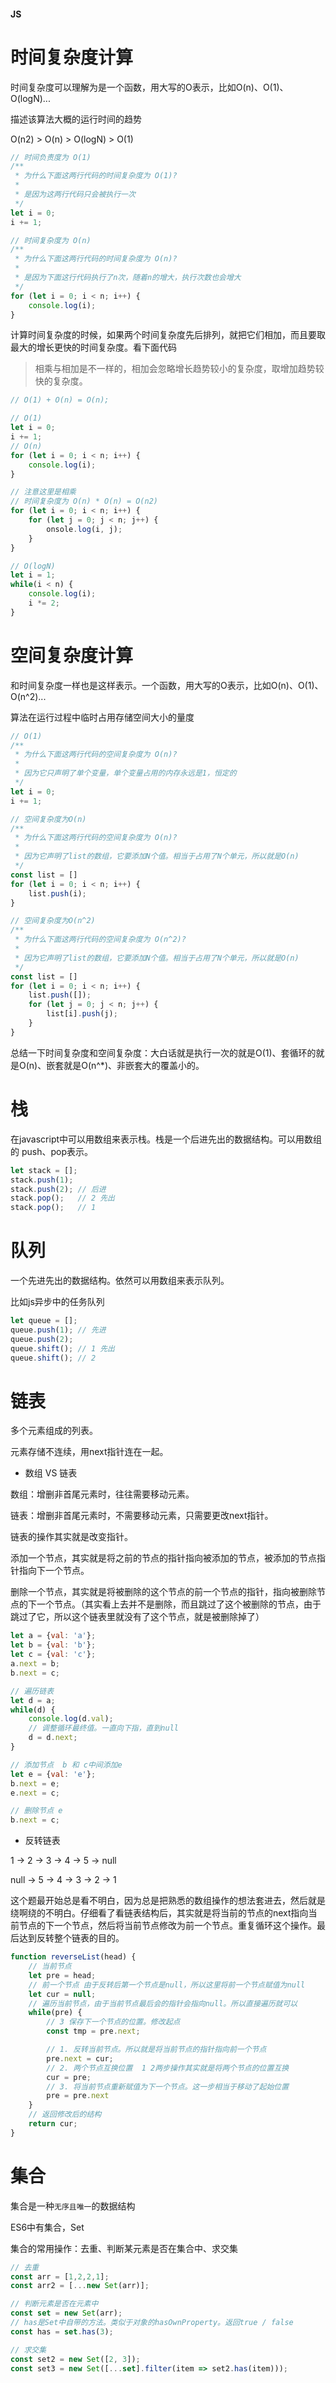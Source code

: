 #### JS

# 时间复杂度计算

时间复杂度可以理解为是一个函数，用大写的O表示，比如O(n)、O(1)、O(logN)...

描述该算法大概的运行时间的趋势

O(n2) > O(n) > O(logN) > O(1)

```js
// 时间负责度为 O(1)
/**
 * 为什么下面这两行代码的时间复杂度为 O(1)?
 * 
 * 是因为这两行代码只会被执行一次
 */
let i = 0;
i += 1;
```

```js
// 时间复杂度为 O(n)
/**
 * 为什么下面这两行代码的时间复杂度为 O(n)?
 * 
 * 是因为下面这行代码执行了n次，随着n的增大，执行次数也会增大
 */
for (let i = 0; i < n; i++) {
    console.log(i);
}
```

计算时间复杂度的时候，如果两个时间复杂度先后排列，就把它们相加，而且要取最大的增长更快的时间复杂度。看下面代码

> 相乘与相加是不一样的，相加会忽略增长趋势较小的复杂度，取增加趋势较快的复杂度。

```js
// O(1) + O(n) = O(n);

// O(1)
let i = 0;
i += 1;
// O(n)
for (let i = 0; i < n; i++) {
    console.log(i);
}
```

```js
// 注意这里是相乘
// 时间复杂度为 O(n) * O(n) = O(n2)
for (let i = 0; i < n; i++) {
    for (let j = 0; j < n; j++) {
        onsole.log(i, j);
    }
}
```

```js
// O(logN)
let i = 1;
while(i < n) {
    console.log(i);
    i *= 2;
}
```

# 空间复杂度计算

和时间复杂度一样也是这样表示。一个函数，用大写的O表示，比如O(n)、O(1)、O(n^2)...

算法在运行过程中临时占用存储空间大小的量度

```js
// O(1)
/**
 * 为什么下面这两行代码的空间复杂度为 O(n)?
 * 
 * 因为它只声明了单个变量，单个变量占用的内存永远是1，恒定的
 */
let i = 0;
i += 1;
```

```js
// 空间复杂度为O(n)
/**
 * 为什么下面这两行代码的空间复杂度为 O(n)?
 * 
 * 因为它声明了list的数组，它要添加N个值。相当于占用了N个单元，所以就是O(n)
 */
const list = []
for (let i = 0; i < n; i++) {
    list.push(i);
}
```

```js
// 空间复杂度为O(n^2)
/**
 * 为什么下面这两行代码的空间复杂度为 O(n^2)?
 * 
 * 因为它声明了list的数组，它要添加N个值。相当于占用了N个单元，所以就是O(n)
 */
const list = []
for (let i = 0; i < n; i++) {
    list.push([]);
    for (let j = 0; j < n; j++) {
        list[i].push(j);
    }
}
```

总结一下时间复杂度和空间复杂度：大白话就是执行一次的就是O(1)、套循环的就是O(n)、嵌套就是O(n^*)、非嵌套大的覆盖小的。


# 栈

在javascript中可以用数组来表示栈。栈是一个后进先出的数据结构。可以用数组的 push、pop表示。

```js
let stack = [];
stack.push(1);
stack.push(2); // 后进
stack.pop();   // 2 先出
stack.pop();   // 1
```

# 队列

一个先进先出的数据结构。依然可以用数组来表示队列。

比如js异步中的任务队列

```js
let queue = [];
queue.push(1); // 先进
queue.push(2);
queue.shift(); // 1 先出
queue.shift(); // 2
```

# 链表

多个元素组成的列表。

元素存储不连续，用next指针连在一起。

* 数组 VS 链表

数组：增删非首尾元素时，往往需要移动元素。

链表：增删非首尾元素时，不需要移动元素，只需要更改next指针。

链表的操作其实就是改变指针。

添加一个节点，其实就是将之前的节点的指针指向被添加的节点，被添加的节点指针指向下一个节点。

删除一个节点，其实就是将被删除的这个节点的前一个节点的指针，指向被删除节点的下一个节点。（其实看上去并不是删除，而且跳过了这个被删除的节点，由于跳过了它，所以这个链表里就没有了这个节点，就是被删除掉了）

```js
let a = {val: 'a'};
let b = {val: 'b'};
let c = {val: 'c'};
a.next = b;
b.next = c;

// 遍历链表
let d = a;
while(d) {
    console.log(d.val);
    // 调整循环最终值。一直向下指，直到null
    d = d.next;
}

// 添加节点  b 和 c中间添加e
let e = {val: 'e'};
b.next = e;
e.next = c;

// 删除节点 e
b.next = c;
```


* 反转链表

1 -> 2 -> 3 -> 4 -> 5 -> null

null -> 5 -> 4 -> 3 -> 2 -> 1

这个题最开始总是看不明白，因为总是把熟悉的数组操作的想法套进去，然后就是绕啊绕的不明白。仔细看了看链表结构后，其实就是将当前的节点的next指向当前节点的下一个节点，然后将当前节点修改为前一个节点。重复循环这个操作。最后达到反转整个链表的目的。

```js
function reverseList(head) {
    // 当前节点
    let pre = head;
    // 前一个节点 由于反转后第一个节点是null，所以这里将前一个节点赋值为null
    let cur = null;
    // 遍历当前节点，由于当前节点最后会的指针会指向null。所以直接遍历就可以
    while(pre) {
        // 3 保存下一个节点的位置。修改起点
        const tmp = pre.next;

        // 1. 反转当前节点。所以就是将当前节点的指针指向前一个节点
        pre.next = cur;
        // 2. 两个节点互换位置  1 2两步操作其实就是将两个节点的位置互换
        cur = pre;
        // 3. 将当前节点重新赋值为下一个节点。这一步相当于移动了起始位置
        pre = pre.next
    }
    // 返回修改后的结构
    return cur;
}
```

# 集合

集合是一种`无序且唯一`的数据结构

ES6中有集合，Set

集合的常用操作：去重、判断某元素是否在集合中、求交集

```js
// 去重
const arr = [1,2,2,1];
const arr2 = [...new Set(arr)];

// 判断元素是否在元素中
const set = new Set(arr);
// has是Set中自带的方法。类似于对象的hasOwnProperty。返回true / false
const has = set.has(3);

// 求交集
const set2 = new Set([2, 3]);
const set3 = new Set([...set].filter(item => set2.has(item)));
```